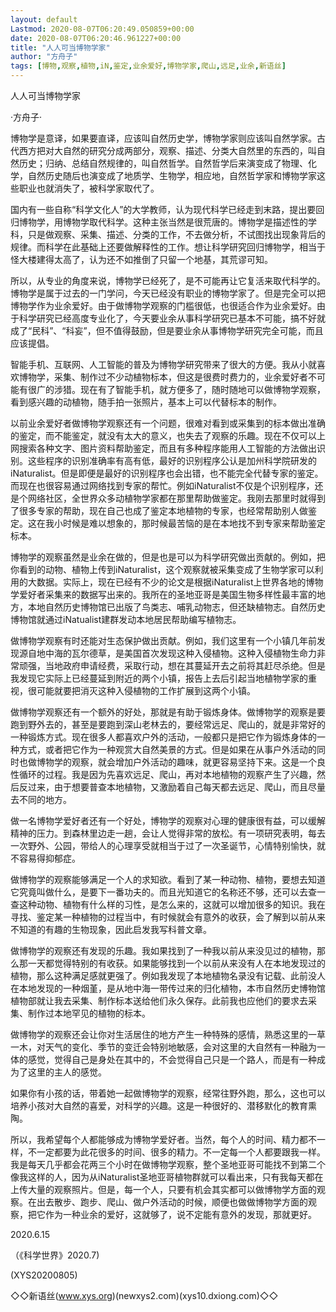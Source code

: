 ```yaml
---
layout: default
Lastmod: 2020-08-07T06:20:49.050859+00:00
date: 2020-08-07T06:20:46.961227+00:00
title: "人人可当博物学家"
author: "方舟子"
tags: [博物,观察,植物,iN,鉴定,业余爱好,博物学家,爬山,远足,业余,新语丝]
---
```


人人可当博物学家

·方舟子·

博物学是意译，如果要直译，应该叫自然历史学，博物学家则应该叫自然学家。古代西方把对大自然的研究分成两部分，观察、描述、分类大自然里的东西的，叫自然历史；归纳、总结自然规律的，叫自然哲学。自然哲学后来演变成了物理、化学，自然历史随后也演变成了地质学、生物学，相应地，自然哲学家和博物学家这些职业也就消失了，被科学家取代了。

国内有一些自称“科学文化人”的大学教师，认为现代科学已经走到末路，提出要回归博物学，用博物学取代科学。这种主张当然是很荒唐的。博物学是描述性的学科，只是做观察、采集、描述、分类的工作，不去做分析，不试图找出现象背后的规律。而科学在此基础上还要做解释性的工作。想让科学研究回归博物学，相当于怪大楼建得太高了，认为还不如推倒了只留一个地基，其荒谬可知。

所以，从专业的角度来说，博物学已经死了，是不可能再让它复活来取代科学的。博物学是属于过去的一门学问，今天已经没有职业的博物学家了。但是完全可以把博物学作为业余爱好。由于做博物学观察的门槛很低，也很适合作为业余爱好。由于科学研究已经高度专业化了，今天要业余从事科学研究已基本不可能，搞不好就成了“民科”、“科妄”，但不值得鼓励，但是要业余从事博物学研究完全可能，而且应该提倡。

智能手机、互联网、人工智能的普及为博物学研究带来了很大的方便。我从小就喜欢博物学，采集、制作过不少动植物标本，但这是很费时费力的，业余爱好者不可能有很广的涉猎。现在有了智能手机，就方便多了，随时随地可以做博物学观察，看到感兴趣的动植物，随手拍一张照片，基本上可以代替标本的制作。

以前业余爱好者做博物学观察还有一个问题，很难对看到或采集到的标本做出准确的鉴定，而不能鉴定，就没有太大的意义，也失去了观察的乐趣。现在不仅可以上网搜索各种文字、图片资料帮助鉴定，而且有多种程序能用人工智能的方法做出识别。这些程序的识别准确率有高有低，最好的识别程序公认是加州科学院研发的iNaturalist。但是即便是最好的识别程序也会出错，也不能完全代替专家的鉴定。而现在也很容易通过网络找到专家的帮忙。例如iNaturalist不仅是个识别程序，还是个网络社区，全世界众多动植物学家都在那里帮助做鉴定。我刚去那里时就得到了很多专家的帮助，现在自己也成了鉴定本地植物的专家，也经常帮助别人做鉴定。这在我小时候是难以想象的，那时候最苦恼的是在本地找不到专家来帮助鉴定标本。

博物学的观察虽然是业余在做的，但是也是可以为科学研究做出贡献的。例如，把你看到的动物、植物上传到iNaturalist，这个观察就被采集变成了生物学家可以利用的大数据。实际上，现在已经有不少的论文是根据iNaturalist上世界各地的博物学爱好者采集来的数据写出来的。我所在的圣地亚哥是美国生物多样性最丰富的地方，本地自然历史博物馆已出版了鸟类志、哺乳动物志，但还缺植物志。自然历史博物馆就通过iNatualist建群发动本地居民帮助编写植物志。

做博物学观察有时还能对生态保护做出贡献。例如，我们这里有一个小镇几年前发现源自地中海的瓦尔德草，是美国首次发现这种入侵植物。这种入侵植物生命力非常顽强，当地政府申请经费，采取行动，想在其蔓延开去之前将其赶尽杀绝。但是我发现它实际上已经蔓延到附近的两个小镇，报告上去后引起当地植物学家的重视，很可能就要把消灭这种入侵植物的工作扩展到这两个小镇。

做博物学观察还有一个额外的好处，那就是有助于锻炼身体。做博物学的观察是要跑到野外去的，甚至是要跑到深山老林去的，要经常远足、爬山的，就是非常好的一种锻炼方式。现在很多人都喜欢户外的活动，一般都只是把它作为锻炼身体的一种方式，或者把它作为一种观赏大自然美景的方式。但是如果在从事户外活动的同时也做博物学的观察，就会增加户外活动的趣味，就更容易坚持下来。这是一个良性循环的过程。我是因为先喜欢远足、爬山，再对本地植物的观察产生了兴趣，然后反过来，由于想要普查本地植物，又激励着自己每天都去远足、爬山，而且尽量去不同的地方。

做一名博物学爱好者还有一个好处，博物学的观察对心理的健康很有益，可以缓解精神的压力。到森林里边走一趟，会让人觉得非常的放松。有一项研究表明，每去一次野外、公园，带给人的心理享受就相当于过了一次圣诞节，心情特别愉快，就不容易得抑郁症。

做博物学的观察能够满足一个人的求知欲。看到了某一种动物、植物，要想去知道它究竟叫做什么，是要下一番功夫的。而且光知道它的名称还不够，还可以去查一查这种动物、植物有什么样的习性，是怎么来的，这就可以增加很多的知识。我在寻找、鉴定某一种植物的过程当中，有时候就会有意外的收获，会了解到以前从来不知道的有趣的生物现象，因此启发我写科普文章。

做博物学的观察还有发现的乐趣。我如果找到了一种我以前从来没见过的植物，那么那一天都觉得特别的有收获。如果能够找到一个以前从来没有人在本地发现过的植物，那么这种满足感就更强了。例如我发现了本地植物名录没有记载、此前没人在本地发现的一种烟堇，是从地中海一带传过来的归化植物，本市自然历史博物馆植物部就让我去采集、制作标本送给他们永久保存。此前我也应他们的要求去采集、制作过本地罕见的植物的标本。

做博物学的观察还会让你对生活居住的地方产生一种特殊的感情，熟悉这里的一草一木，对天气的变化、季节的变迁会特别地敏感，会对这里的大自然有一种融为一体的感觉，觉得自己是身处在其中的，不会觉得自己只是一个路人，而是有一种成为了这里的主人的感觉。

如果你有小孩的话，带着她一起做博物学的观察，经常往野外跑，那么，这也可以培养小孩对大自然的喜爱，对科学的兴趣。这是一种很好的、潜移默化的教育熏陶。

所以，我希望每个人都能够成为博物学爱好者。当然，每个人的时间、精力都不一样，不一定都要为此花很多的时间、很多的精力。不一定每一个人都要跟我一样。我是每天几乎都会花两三个小时在做博物学观察，整个圣地亚哥可能找不到第二个像我这样的人，因为从iNaturalist圣地亚哥植物群就可以看出来，只有我每天都在上传大量的观察照片。但是，每一个人，只要有机会其实都可以做博物学方面的观察。在出去散步、跑步、爬山、做户外活动的时候，顺便也做做博物学方面的观察，把它作为一种业余的爱好，这就够了，说不定能有意外的发现，那就更好。

2020.6.15

（《科学世界》2020.7)

(XYS20200805)

◇◇新语丝(www.xys.org)(newxys2.com)(xys10.dxiong.com)◇◇

